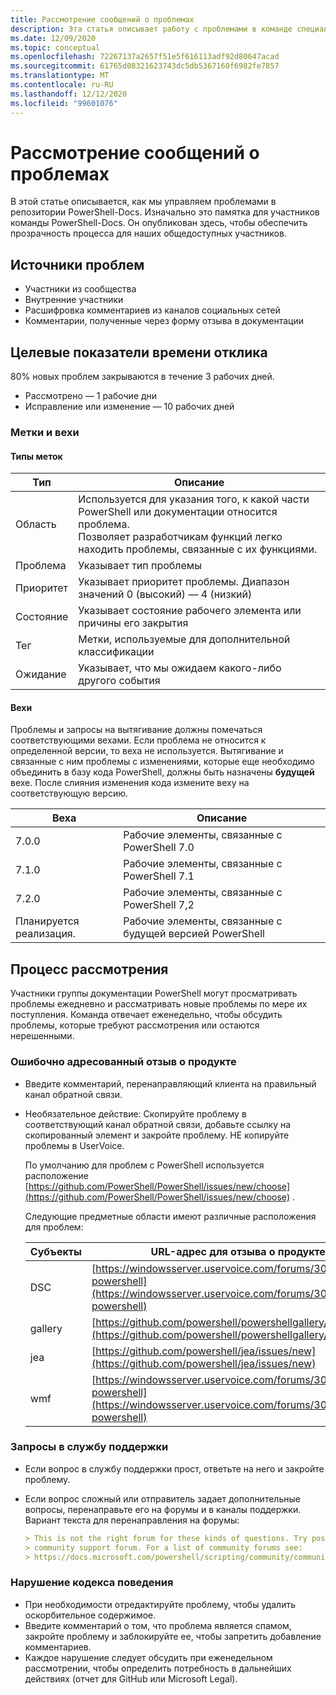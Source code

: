 ```yaml
---
title: Рассмотрение сообщений о проблемах
description: Эта статья описывает работу с проблемами в команде специалистов по PowerShell-Docs.
ms.date: 12/09/2020
ms.topic: conceptual
ms.openlocfilehash: 72267137a2657f51e5f616113adf92d80647acad
ms.sourcegitcommit: 61765d08321623743dc5db5367160f6982fe7857
ms.translationtype: MT
ms.contentlocale: ru-RU
ms.lasthandoff: 12/12/2020
ms.locfileid: "99601076"
---
```

# <a name="how-we-manage-issues"></a>Рассмотрение сообщений о проблемах

В этой статье описывается, как мы управляем проблемами в репозитории PowerShell-Docs. Изначально это памятка для участников команды PowerShell-Docs. Он опубликован здесь, чтобы обеспечить прозрачность процесса для наших общедоступных участников.

## <a name="sources-of-issues"></a>Источники проблем

- Участники из сообщества
- Внутренние участники
- Расшифровка комментариев из каналов социальных сетей
- Комментарии, полученные через форму отзыва в документации

## <a name="response-time-targets"></a>Целевые показатели времени отклика

80% новых проблем закрываются в течение 3 рабочих дней.

- Рассмотрено — 1 рабочие дни
- Исправление или изменение — 10 рабочих дней

### <a name="labeling--milestones"></a>Метки и вехи

#### <a name="label-types"></a>Типы меток

|   Тип   | Описание                                                         |
| -------- | ------------------------------------------------------------------- |
| Область     | Используется для указания того, к какой части PowerShell или документации относится проблема.<br>Позволяет разработчикам функций легко находить проблемы, связанные с их функциями. |
| Проблема    | Указывает тип проблемы                                         |
| Приоритет | Указывает приоритет проблемы. Диапазон значений 0 (высокий) — 4 (низкий)  |
| Состояние   | Указывает состояние рабочего элемента или причины его закрытия          |
| Тег      | Метки, используемые для дополнительной классификации                        |
| Ожидание  | Указывает, что мы ожидаем какого-либо другого события         |

#### <a name="milestones"></a>Вехи

Проблемы и запросы на вытягивание должны помечаться соответствующими вехами. Если проблема не относится к определенной версии, то веха не используется. Вытягивание и связанные с ним проблемы с изменениями, которые еще необходимо объединить в базу кода PowerShell, должны быть назначены **будущей** вехе. После слияния изменения кода измените веху на соответствующую версию.

|    Веха     |                    Описание                     |
| ---------------- | -------------------------------------------------- |
| 7.0.0            | Рабочие элементы, связанные с PowerShell 7.0               |
| 7.1.0            | Рабочие элементы, связанные с PowerShell 7.1               |
| 7.2.0            | Рабочие элементы, связанные с PowerShell 7,2               |
| Планируется реализация.           | Рабочие элементы, связанные с будущей версией PowerShell          |

## <a name="triage-process"></a>Процесс рассмотрения

Участники группы документации PowerShell могут просматривать проблемы ежедневно и рассматривать новые проблемы по мере их поступления. Команда отвечает еженедельно, чтобы обсудить проблемы, которые требуют рассмотрения или остаются нерешенными.

### <a name="misplaced-product-feedback"></a>Ошибочно адресованный отзыв о продукте

- Введите комментарий, перенаправляющий клиента на правильный канал обратной связи.
- Необязательное действие: Скопируйте проблему в соответствующий канал обратной связи, добавьте ссылку на скопированный элемент и закройте проблему. НЕ копируйте проблемы в UserVoice.

  По умолчанию для проблем с PowerShell используется расположение [https://github.com/PowerShell/PowerShell/issues/new/choose](https://github.com/PowerShell/PowerShell/issues/new/choose) .

  Следующие предметные области имеют различные расположения для проблем:

  | Субъекты |                                                     URL-адрес для отзыва о продукте                                                     |
  | -------- | ---------------------------------------------------------------------------------------------------------------------------- |
  | DSC      | [https://windowsserver.uservoice.com/forums/301869-powershell](https://windowsserver.uservoice.com/forums/301869-powershell) |
  | gallery  | [https://github.com/powershell/powershellgallery/issues/new](https://github.com/powershell/powershellgallery/issues/new)     |
  | jea      | [https://github.com/powershell/jea/issues/new](https://github.com/powershell/jea/issues/new)                                 |
  | wmf      | [https://windowsserver.uservoice.com/forums/301869-powershell](https://windowsserver.uservoice.com/forums/301869-powershell) |

### <a name="support-requests"></a>Запросы в службу поддержки

- Если вопрос в службу поддержки прост, ответьте на него и закройте проблему.
- Если вопрос сложный или отправитель задает дополнительные вопросы, перенаправьте его на форумы и в каналы поддержки. Вариант текста для перенаправления на форумы:

  ```Markdown
  > This is not the right forum for these kinds of questions. Try posting your question in a
  > community support forum. For a list of community forums see:
  > https://docs.microsoft.com/powershell/scripting/community/community-support
  ```

### <a name="code-of-conduct-violations"></a>Нарушение кодекса поведения

- При необходимости отредактируйте проблему, чтобы удалить оскорбительное содержимое.
- Введите комментарий о том, что проблема является спамом, закройте проблему и заблокируйте ее, чтобы запретить добавление комментариев.
- Каждое нарушение следует обсудить при еженедельном рассмотрении, чтобы определить потребность в дальнейших действиях (отчет для GitHub или Microsoft Legal).
